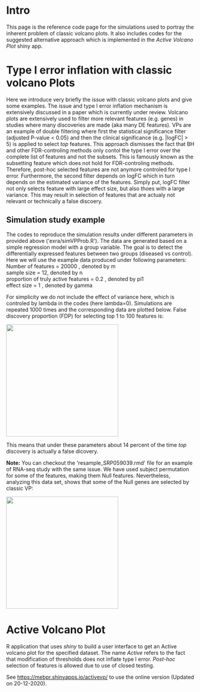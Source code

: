# Intro

This page is the reference code page for the simulations used to portray the inherent problem of classic volcano plots. It also includes codes for the suggested alternative approach which is implemented in the *Active Volcano Plot* shiny app.

# Type I error inflation with classic volcano Plots

Here we introduce very briefly the issue with classic volcano plots and give some examples. The issue and type I error inflation mechanism is extensively discussed in a paper which is currently under review. Volcano plots are extensively used to filter more relevant features (e.g. genes) in studies where many discoveries are made (aka many DE features). VPs are an example of double filtering where first the statistical significance filter (adjusted P-value < 0.05) and then the clinical significance (e.g. |logFC| > 5) is applied to select *top* features. This approach dismisses the fact that BH and other FDR-controling methods only contol the type I error over the complete list of features and not the subsets. This is famously known as the subsetting feature which does not hold for FDR-controling methods. Therefore, post-hoc selected features are not anymore controled for type I error. Furthermore, the second filter depends on logFC which in turn depends on the estimated variance of the features. Simply put, logFC filter not only selects feature with large effect size, but also thoes with a large variance. This may result in selection of features that are actualy not relevant or technically a false discoery. 

## Simulation study example

The codes to reproduce the simulation results under different parameters in provided above ('exra/simVPProb.R'). The data are generated based on a simple regression model with a group variable. The goal is to detect the differentially expressed features between two groups (diseased vs control). Here we will use the example data produced under following parameters:\
Number of features = 20000 , denoted by m\
sample size = 12, denoted by n\
proportion of truly active features = 0.2 , denoted by pi1\
effect size = 1 , denoted by gamma

For simplicity we do not include the effect of variance here, which is controled by lambda in the codes (here lambda=0). Simulations are repeated 1000 times and the corresponding data are plotted below. False discovery proportion (FDP) for selecting top 1 to 100 features is:

<img src="https://github.com/mitra-ep/ActiveVolcanoPlot/blob/master/exra/BarPlot0.png" width="300" height="300">

This means that under these parameters about 14 percent of the time *top* discovery is actually a false dicovery.

**Note:** You can checkout the 'resample_SRP059039.rmd' file for an example of RNA-seq study with the same issue. We have used subject permutation for some of the features, making them Null features. Nevertheless, analyzing this data set, shows that some of the Null genes are selected by classic VP:

<img src="https://github.com/mitra-ep/ActiveVolcanoPlot/blob/master/exra/VP_exData.png" width="300" height="300">

# Active Volcano Plot

R application that uses *shiny* to build a user interface to get an Active volcano plot for the specified dataset. The name *Active* refers to the fact that modification of thresholds does not inflate type I error. *Post-hoc* selection of features is allowed due to use of closed testing.

See https://mebpr.shinyapps.io/activevp/ to use the online version (Updated on 20-12-2020).
